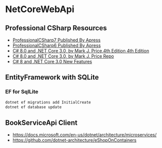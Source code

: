# NetCoreWebApi

## Professional CSharp Resources

- [ProfessionalCSharp7 Published By Apress](https://github.com/ProfessionalCSharp/ProfessionalCSharp7)
- [ProfessionalCSharp6 Published By Apress](https://github.com/ProfessionalCSharp/ProfessionalCSharp6)
- [C# 8.0 and .NET Core 3.0, by Mark J. Price,4th Edition 4th Edition](https://github.com/PacktPublishing/CSharp-8.0-and-.NET-Core-3.0-Modern-Cross-Platform-Development-Fourth-Edition)
- [C# 8.0 and .NET Core 3.0, by Mark J. Price Repo](https://github.com/markjprice/cs8dotnetcore3)
- [C# 8 and .NET Core 3.0 New Features](https://github.com/PacktPublishing/C-8-and-.NET-Core-3.0-New-Features)

## EntityFramework with SQLite

### EF for SqlLite 

```bash
dotnet ef migrations add InitialCreate
dotnet ef database update
```

## BookServiceApi Client

- https://docs.microsoft.com/en-us/dotnet/architecture/microservices/
- https://github.com/dotnet-architecture/eShopOnContainers
